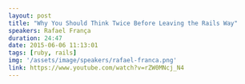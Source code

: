 ```yaml
---
layout: post
title: "Why You Should Think Twice Before Leaving the Rails Way"
speakers: Rafael França
duration: 24:47
date: 2015-06-06 11:13:01
tags: [ruby, rails]
img: '/assets/image/speakers/rafael-franca.png'
link: https://www.youtube.com/watch?v=rZW0MNcj_N4
---
```

